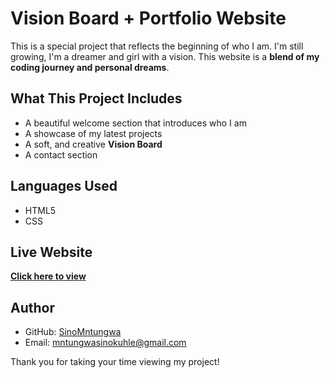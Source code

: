 # Vision Board + Portfolio Website
This is a special project that reflects the beginning of who I am. I'm still growing, I'm a dreamer and girl with a vision. This website is a **blend of my coding journey and personal dreams**.

## What This Project Includes
- A beautiful welcome section that introduces who I am
- A showcase of my latest projects
- A soft, and creative **Vision Board**
- A contact section

## Languages Used
- HTML5
- CSS

## Live Website
[**Click here to view**](https://sinomntungwa.github.io/Vision-Board-Portfolio/)

## Author
- GitHub: [SinoMntungwa](https://github.com/SinoMntungwa)
- Email: mntungwasinokuhle@gmail.com
  
Thank you for taking your time viewing my project!
